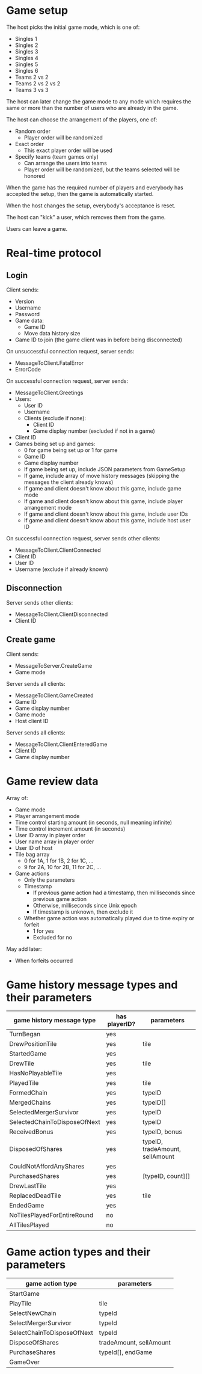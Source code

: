 # Game setup

The host picks the initial game mode, which is one of:

*   Singles 1
*   Singles 2
*   Singles 3
*   Singles 4
*   Singles 5
*   Singles 6
*   Teams 2 vs 2
*   Teams 2 vs 2 vs 2
*   Teams 3 vs 3

The host can later change the game mode to any mode which requires the same or more than the number of users who are already in the game.

The host can choose the arrangement of the players, one of:

*   Random order
    *   Player order will be randomized
*   Exact order
    *   This exact player order will be used
*   Specify teams (team games only)
    *   Can arrange the users into teams
    *   Player order will be randomized, but the teams selected will be honored

When the game has the required number of players and everybody has accepted the setup, then the game is automatically started.

When the host changes the setup, everybody's acceptance is reset.

The host can "kick" a user, which removes them from the game.

Users can leave a game.

# Real-time protocol

## Login

Client sends:

*   Version
*   Username
*   Password
*   Game data:
    *   Game ID
    *   Move data history size
*   Game ID to join (the game client was in before being disconnected)

On unsuccessful connection request, server sends:

*   MessageToClient.FatalError
*   ErrorCode

On successful connection request, server sends:

*   MessageToClient.Greetings
*   Users:
    *   User ID
    *   Username
    *   Clients (exclude if none):
        *   Client ID
        *   Game display number (excluded if not in a game)
*   Client ID
*   Games being set up and games:
    *   0 for game being set up or 1 for game
    *   Game ID
    *   Game display number
    *   If game being set up, include JSON parameters from GameSetup
    *   If game, include array of move history messages (skipping the messages the client already knows)
    *   If game and client doesn't know about this game, include game mode
    *   If game and client doesn't know about this game, include player arrangement mode
    *   If game and client doesn't know about this game, include user IDs
    *   If game and client doesn't know about this game, include host user ID

On successful connection request, server sends other clients:

*   MessageToClient.ClientConnected
*   Client ID
*   User ID
*   Username (exclude if already known)

## Disconnection

Server sends other clients:

*   MessageToClient.ClientDisconnected
*   Client ID

## Create game

Client sends:

*   MessageToServer.CreateGame
*   Game mode

Server sends all clients:

*   MessageToClient.GameCreated
*   Game ID
*   Game display number
*   Game mode
*   Host client ID

Server sends all clients:

*   MessageToClient.ClientEnteredGame
*   Client ID
*   Game display number

# Game review data

Array of:

*   Game mode
*   Player arrangement mode
*   Time control starting amount (in seconds, null meaning infinite)
*   Time control increment amount (in seconds)
*   User ID array in player order
*   User name array in player order
*   User ID of host
*   Tile bag array
    *   0 for 1A, 1 for 1B, 2 for 1C, ...
    *   9 for 2A, 10 for 2B, 11 for 2C, ...
*   Game actions
    *   Only the parameters
    *   Timestamp
        *   If previous game action had a timestamp, then milliseconds since previous game action
        *   Otherwise, milliseconds since Unix epoch
        *   If timestamp is unknown, then exclude it
    *   Whether game action was automatically played due to time expiry or forfeit
        *   1 for yes
        *   Excluded for no

May add later:

*   When forfeits occurred

# Game history message types and their parameters

| game history message type    | has playerID? | parameters                      |
| ---------------------------- | ------------- | ------------------------------- |
| TurnBegan                    | yes           |                                 |
| DrewPositionTile             | yes           | tile                            |
| StartedGame                  | yes           |                                 |
| DrewTile                     | yes           | tile                            |
| HasNoPlayableTile            | yes           |                                 |
| PlayedTile                   | yes           | tile                            |
| FormedChain                  | yes           | typeID                          |
| MergedChains                 | yes           | typeID[]                        |
| SelectedMergerSurvivor       | yes           | typeID                          |
| SelectedChainToDisposeOfNext | yes           | typeID                          |
| ReceivedBonus                | yes           | typeID, bonus                   |
| DisposedOfShares             | yes           | typeID, tradeAmount, sellAmount |
| CouldNotAffordAnyShares      | yes           |                                 |
| PurchasedShares              | yes           | [typeID, count][]               |
| DrewLastTile                 | yes           |                                 |
| ReplacedDeadTile             | yes           | tile                            |
| EndedGame                    | yes           |                                 |
| NoTilesPlayedForEntireRound  | no            |                                 |
| AllTilesPlayed               | no            |                                 |

# Game action types and their parameters

| game action type           | parameters              |
| -------------------------- | ----------------------- |
| StartGame                  |                         |
| PlayTile                   | tile                    |
| SelectNewChain             | typeId                  |
| SelectMergerSurvivor       | typeId                  |
| SelectChainToDisposeOfNext | typeId                  |
| DisposeOfShares            | tradeAmount, sellAmount |
| PurchaseShares             | typeId[], endGame       |
| GameOver                   |                         |
